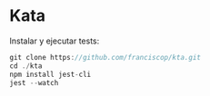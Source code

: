 # Kata

Instalar y ejecutar tests:

```js
git clone https://github.com/franciscop/kta.git
cd ./kta
npm install jest-cli
jest --watch
```
